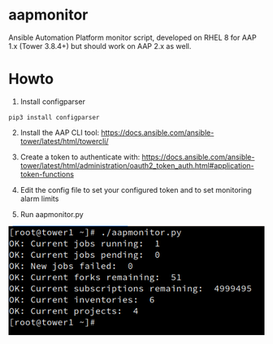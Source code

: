 # aapmonitor
Ansible Automation Platform monitor script, developed on RHEL 8 for AAP 1.x (Tower 3.8.4+) but should work on AAP 2.x as well.

# Howto
1. Install configparser
```
pip3 install configparser
```
2. Install the AAP CLI tool: https://docs.ansible.com/ansible-tower/latest/html/towercli/

3. Create a token to authenticate with: https://docs.ansible.com/ansible-tower/latest/html/administration/oauth2_token_auth.html#application-token-functions

4. Edit the config file to set your configured token and to set monitoring alarm limits

5. Run aapmonitor.py

![alt text](aapmonitor.png)
